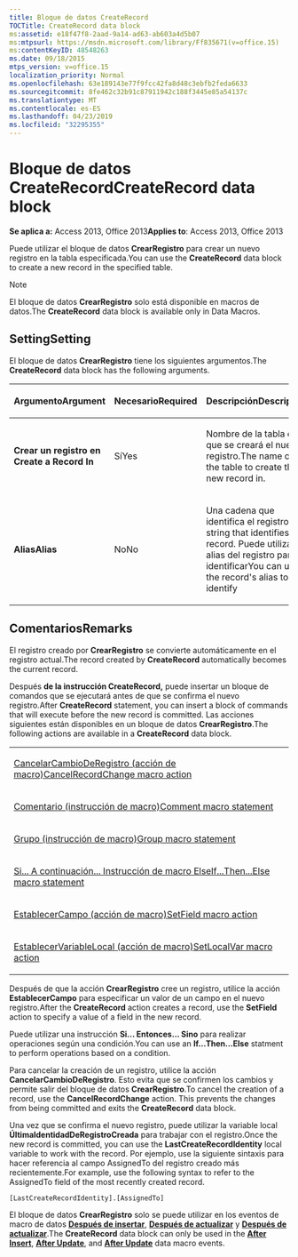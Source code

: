 ```yaml
---
title: Bloque de datos CreateRecord
TOCTitle: CreateRecord data block
ms:assetid: e18f47f8-2aad-9a14-ad63-ab603a4d5b07
ms:mtpsurl: https://msdn.microsoft.com/library/Ff835671(v=office.15)
ms:contentKeyID: 48548263
ms.date: 09/18/2015
mtps_version: v=office.15
localization_priority: Normal
ms.openlocfilehash: 63e189143e77f9fcc42fa8d48c3ebfb2feda6633
ms.sourcegitcommit: 8fe462c32b91c87911942c188f3445e85a54137c
ms.translationtype: MT
ms.contentlocale: es-ES
ms.lasthandoff: 04/23/2019
ms.locfileid: "32295355"
---
```

# <a name="createrecord-data-block"></a><span data-ttu-id="ad63a-102">Bloque de datos CreateRecord</span><span class="sxs-lookup"><span data-stu-id="ad63a-102">CreateRecord data block</span></span>


<span data-ttu-id="ad63a-103">**Se aplica a:** Access 2013, Office 2013</span><span class="sxs-lookup"><span data-stu-id="ad63a-103">**Applies to**: Access 2013, Office 2013</span></span>

<span data-ttu-id="ad63a-104">Puede utilizar el bloque de datos **CrearRegistro** para crear un nuevo registro en la tabla especificada.</span><span class="sxs-lookup"><span data-stu-id="ad63a-104">You can use the **CreateRecord** data block to create a new record in the specified table.</span></span>

> [!NOTE]
> <span data-ttu-id="ad63a-105">El bloque de datos **CrearRegistro** solo está disponible en macros de datos.</span><span class="sxs-lookup"><span data-stu-id="ad63a-105">The **CreateRecord** data block is available only in Data Macros.</span></span>

## <a name="setting"></a><span data-ttu-id="ad63a-106">Setting</span><span class="sxs-lookup"><span data-stu-id="ad63a-106">Setting</span></span>

<span data-ttu-id="ad63a-107">El bloque de datos **CrearRegistro** tiene los siguientes argumentos.</span><span class="sxs-lookup"><span data-stu-id="ad63a-107">The **CreateRecord** data block has the following arguments.</span></span>

<table>
<colgroup>
<col style="width: 33%" />
<col style="width: 33%" />
<col style="width: 33%" />
</colgroup>
<thead>
<tr class="header">
<th><p><span data-ttu-id="ad63a-108">Argumento</span><span class="sxs-lookup"><span data-stu-id="ad63a-108">Argument</span></span></p></th>
<th><p><span data-ttu-id="ad63a-109">Necesario</span><span class="sxs-lookup"><span data-stu-id="ad63a-109">Required</span></span></p></th>
<th><p><span data-ttu-id="ad63a-110">Descripción</span><span class="sxs-lookup"><span data-stu-id="ad63a-110">Description</span></span></p></th>
</tr>
</thead>
<tbody>
<tr class="odd">
<td><p><span data-ttu-id="ad63a-111"><strong>Crear un registro en </strong></span><span class="sxs-lookup"><span data-stu-id="ad63a-111"><strong>Create a Record In</strong></span></span></p></td>
<td><p><span data-ttu-id="ad63a-112">Sí</span><span class="sxs-lookup"><span data-stu-id="ad63a-112">Yes</span></span></p></td>
<td><p><span data-ttu-id="ad63a-113">Nombre de la tabla en la que se creará el nuevo registro.</span><span class="sxs-lookup"><span data-stu-id="ad63a-113">The name of the table to create the new record in.</span></span></p></td>
</tr>
<tr class="even">
<td><p><span data-ttu-id="ad63a-114"><strong>Alias</strong></span><span class="sxs-lookup"><span data-stu-id="ad63a-114"><strong>Alias</strong></span></span></p></td>
<td><p><span data-ttu-id="ad63a-115">No</span><span class="sxs-lookup"><span data-stu-id="ad63a-115">No</span></span></p></td>
<td><p><span data-ttu-id="ad63a-116">Una cadena que identifica el registro.</span><span class="sxs-lookup"><span data-stu-id="ad63a-116">An string that identifies the record.</span></span> <span data-ttu-id="ad63a-117">Puede utilizar el alias del registro para identificar</span><span class="sxs-lookup"><span data-stu-id="ad63a-117">You can use the record's alias to identify</span></span></p></td>
</tr>
</tbody>
</table>


## <a name="remarks"></a><span data-ttu-id="ad63a-118">Comentarios</span><span class="sxs-lookup"><span data-stu-id="ad63a-118">Remarks</span></span>

<span data-ttu-id="ad63a-119">El registro creado por **CrearRegistro** se convierte automáticamente en el registro actual.</span><span class="sxs-lookup"><span data-stu-id="ad63a-119">The record created by **CreateRecord** automatically becomes the current record.</span></span>

<span data-ttu-id="ad63a-120">Después **de la instrucción CreateRecord,** puede insertar un bloque de comandos que se ejecutará antes de que se confirma el nuevo registro.</span><span class="sxs-lookup"><span data-stu-id="ad63a-120">After **CreateRecord** statement, you can insert a block of commands that will execute before the new record is committed.</span></span> <span data-ttu-id="ad63a-121">Las acciones siguientes están disponibles en un bloque de datos **CrearRegistro**.</span><span class="sxs-lookup"><span data-stu-id="ad63a-121">The following actions are available in a **CreateRecord** data block.</span></span>

<table>
<colgroup>
<col style="width: 100%" />
</colgroup>
<tbody>
<tr class="odd">
<td><p><span data-ttu-id="ad63a-122"><a href="cancelrecordchange-macro-action.md">CancelarCambioDeRegistro (acción de macro)</a></span><span class="sxs-lookup"><span data-stu-id="ad63a-122"><a href="cancelrecordchange-macro-action.md">CancelRecordChange macro action</a></span></span></p></td>
</tr>
<tr class="even">
<td><p><span data-ttu-id="ad63a-123"><a href="comment-macro-statement.md">Comentario (instrucción de macro)</a></span><span class="sxs-lookup"><span data-stu-id="ad63a-123"><a href="comment-macro-statement.md">Comment macro statement</a></span></span></p></td>
</tr>
<tr class="odd">
<td><p><span data-ttu-id="ad63a-124"><a href="group-macro-statement.md">Grupo (instrucción de macro)</a></span><span class="sxs-lookup"><span data-stu-id="ad63a-124"><a href="group-macro-statement.md">Group macro statement</a></span></span></p></td>
</tr>
<tr class="even">
<td><p><span data-ttu-id="ad63a-125"><a href="if-then-else-macro-block.md">Si... A continuación... Instrucción de macro Else</a></span><span class="sxs-lookup"><span data-stu-id="ad63a-125"><a href="if-then-else-macro-block.md">If...Then...Else macro statement</a></span></span></p></td>
</tr>
<tr class="odd">
<td><p><span data-ttu-id="ad63a-126"><a href="setfield-macro-action.md">EstablecerCampo (acción de macro)</a></span><span class="sxs-lookup"><span data-stu-id="ad63a-126"><a href="setfield-macro-action.md">SetField macro action</a></span></span></p></td>
</tr>
<tr class="even">
<td><p><span data-ttu-id="ad63a-127"><a href="setlocalvar-macro-action.md">EstablecerVariableLocal (acción de macro)</a></span><span class="sxs-lookup"><span data-stu-id="ad63a-127"><a href="setlocalvar-macro-action.md">SetLocalVar macro action</a></span></span></p></td>
</tr>
</tbody>
</table>


<span data-ttu-id="ad63a-128">Después de que la acción **CrearRegistro** cree un registro, utilice la acción **EstablecerCampo** para especificar un valor de un campo en el nuevo registro.</span><span class="sxs-lookup"><span data-stu-id="ad63a-128">After the **CreateRecord** action creates a record, use the **SetField** action to specify a value of a field in the new record.</span></span>

<span data-ttu-id="ad63a-129">Puede utilizar una instrucción **Si... Entonces... Sino** para realizar operaciones según una condición.</span><span class="sxs-lookup"><span data-stu-id="ad63a-129">You can use an **If...Then...Else** statment to perform operations based on a condition.</span></span>

<span data-ttu-id="ad63a-p103">Para cancelar la creación de un registro, utilice la acción **CancelarCambioDeRegistro**. Esto evita que se confirmen los cambios y permite salir del bloque de datos **CrearRegistro**.</span><span class="sxs-lookup"><span data-stu-id="ad63a-p103">To cancel the creation of a record, use the **CancelRecordChange** action. This prevents the changes from being committed and exits the **CreateRecord** data block.</span></span>

<span data-ttu-id="ad63a-132">Una vez que se confirma el nuevo registro, puede utilizar la variable local **ÚltimaIdentidadDeRegistroCreada** para trabajar con el registro.</span><span class="sxs-lookup"><span data-stu-id="ad63a-132">Once the new record is committed, you can use the **LastCreateRecordIdentity** local variable to work with the record.</span></span> <span data-ttu-id="ad63a-133">Por ejemplo, use la siguiente sintaxis para hacer referencia al campo AssignedTo del registro creado más recientemente.</span><span class="sxs-lookup"><span data-stu-id="ad63a-133">For example, use the following syntax to refer to the AssignedTo field of the most recently created record.</span></span>

`[LastCreateRecordIdentity].[AssignedTo]`

<span data-ttu-id="ad63a-134">El bloque de datos **CrearRegistro** solo se puede utilizar en los eventos de macro de datos **[Después de insertar](after-insert-macro-event.md)**, **[Después de actualizar](after-update-macro-event.md)** y **[Después de actualizar](after-update-macro-event.md)**.</span><span class="sxs-lookup"><span data-stu-id="ad63a-134">The **CreateRecord** data block can only be used in the **[After Insert](after-insert-macro-event.md)**, **[After Update](after-update-macro-event.md)**, and **[After Update](after-update-macro-event.md)** data macro events.</span></span>

